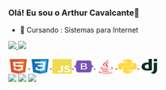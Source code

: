 ### Olá! Eu sou o Arthur Cavalcante👋

-  🔭 Cursando : Sistemas para Internet 

<div>
  <a href="https:/github.com/Thurcavalcante">
  <img heigth="180em" src="https://github-readme-stats.vercel.app/api?username=Thurcavalcante&show_icons=true&theme=dracula&include_all_commits=true&cont_private=true" />
  <img heigth="180em" src="https://github-readme-stats.vercel.app/api/top-langs/?username=Thurcavalcante&layout=compact&langs_count=7&theme=dracula" />
</div>
  
  
<div style="display: inline_block" ><br>
  <img align="center" alt="Thur-HTML" height="30" width="40" src="https://raw.githubusercontent.com/devicons/devicon/master/icons/html5/html5-original.svg">
  <img align="center" alt="Thur-CSS" height="30" width="40" src="https://raw.githubusercontent.com/devicons/devicon/master/icons/css3/css3-original.svg">
  <img align="center" alt="Thur-Js" height="30" width="40" src="https://raw.githubusercontent.com/devicons/devicon/master/icons/javascript/javascript-plain.svg"> 
  <img align="center" alt="Thur-python" height="30" width="40" src="https://raw.githubusercontent.com/devicons/devicon/master/icons/bootstrap/bootstrap-plain.svg">
  <img align="center" alt="Thur-Java" height="30" width="40" src="https://raw.githubusercontent.com/devicons/devicon/master/icons/java/java-plain.svg">
  <img align="center" alt="Thur-python" height="30" width="40" src="https://raw.githubusercontent.com/devicons/devicon/master/icons/python/python-plain.svg">
<img align="center" alt="Thur-python" height="30" width="40" src="https://raw.githubusercontent.com/devicons/devicon/master/icons/django/django-plain.svg">
 </div>
  
<div>
  <a href = "https://instagram.com/thur_cavalcantte" alvo="_blanck"><img src="https://img.shields.io/badge/Instagram-E4405F?style=for-the-badge&logo=instagram&logoColor=white" target="_blanck"></a>
   <a href = "mailto:contatoathurcavalcantethur@gmail.com"><img src="https://img.shields.io/badge/-Gmail-%23333?style=for-the-badge&logo=gmail&logoColor=white" alvo="_blanck"></a>
  <a href="https://www.linkedin.com/in/arthur-cavalcante-303b51219/"><img src="https://img.shields.io/badge/LinkedIn-0077B5?style=for-the-badge&logo=linkedin&logoColor=white"></a>
  </di>
